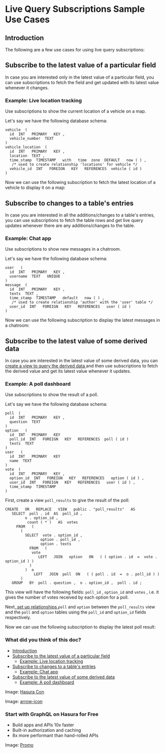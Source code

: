 # Live Query Subscriptions Sample Use Cases

## Introduction​

The following are a few use cases for using live query subscriptions:

## Subscribe to the latest value of a particular field​

In case you are interested only in the latest value of a particular field, you can use subscriptions to fetch the field
and get updated with its latest value whenever it changes.

### Example: Live location tracking​

Use subscriptions to show the current location of a vehicle on a map.

Let's say we have the following database schema:

```
vehicle  (
  id  INT   PRIMARY   KEY ,
  vehicle_number  TEXT
)
vehicle_location  (
  id  INT   PRIMARY   KEY ,
  location  TEXT ,
  time_stamp  TIMESTAMP   with   time  zone  DEFAULT   now ( ) ,
   /* used to create relationship 'locations' for vehicle */
  vehicle_id  INT   FOREIGN   KEY   REFERENCES  vehicle ( id )
)
```

Now we can use the following subscription to fetch the latest location of a vehicle to display it on a map:

## Subscribe to changes to a table's entries​

In case you are interested in all the additions/changes to a table's entries, you can use subscriptions to fetch the
table rows and get live query updates whenever there are any additions/changes to the table.

### Example: Chat app​

Use subscriptions to show new messages in a chatroom.

Let's say we have the following database schema:

```
user   (
  id  INT   PRIMARY   KEY ,
  username  TEXT   UNIQUE
)
message  (
  id  INT   PRIMARY   KEY ,
  texts  TEXT ,
  time_stamp  TIMESTAMP   default   now ( ) ,
   /* used to create relationship 'author' with the 'user' table */
  user_id  INT   FOREIGN   KEY   REFERENCES   user ( id )
)
```

Now we can use the following subscription to display the latest messages in a chatroom:

## Subscribe to the latest value of some derived data​

In case you are interested in the latest value of some derived data, you can[ create a view to query the derived data ](https://hasura.io/docs/latest/schema/postgres/views/)and then use subscriptions to fetch the derived
value and get its latest value whenever it updates.

### Example: A poll dashboard​

Use subscriptions to show the result of a poll.

Let's say we have the following database schema:

```
poll  (
  id  INT   PRIMARY   KEY ,
  question  TEXT
)
option   (
  id  INT   PRIMARY   KEY
  poll_id  INT   FOREIGN   KEY   REFERENCES  poll ( id )
  texts  TEXT
)
user   (
  id  INT   PRIMARY   KEY
  name  TEXT
)
vote  (
  id  INT   PRIMARY   KEY ,
  option_id  INT   FOREIGN   KEY   REFERENCES   option ( id ) ,
  user_id  INT   FOREIGN   KEY   REFERENCES   user ( id ) ,
  time_stamp  TIMESTAMP
)
```

First, create a view `poll_results` to give the result of the poll:

```
CREATE   OR   REPLACE   VIEW   public . "poll_results"   AS
   SELECT  poll . id  AS  poll_id ,
         o . option_id ,
          count ( * )   AS  votes
     FROM   (
       (
         SELECT  vote . option_id ,
                option . poll_id ,
                option . texts
           FROM   (
            vote
               LEFT   JOIN   option   ON   ( ( option . id  =  vote . option_id ) )
           )
         )  o
             LEFT   JOIN  poll  ON   ( ( poll . id  =  o . poll_id ) )
       )
   GROUP   BY  poll . question ,  o . option_id ,  poll . id ;
```

This view will have the following fields: `poll_id` , `option_id` and `votes` , i.e. it gives the number of votes received
by each option for a poll.

Next,[ set up relationships ](https://hasura.io/docs/latest/schema/postgres/table-relationships/index/) `poll` and `option` between the `poll_results` view and the `poll` and `option` tables using the `poll_id` and `option_id` fields respectively.

Now we can use the following subscription to display the latest poll result:

### What did you think of this doc?

- [ Introduction ](https://hasura.io/docs/latest/subscriptions/postgres/livequery/use-cases/#pg-subscribe-table/#introduction)
- [ Subscribe to the latest value of a particular field ](https://hasura.io/docs/latest/subscriptions/postgres/livequery/use-cases/#pg-subscribe-table/#pg-subscribe-field)
    - [ Example: Live location tracking ](https://hasura.io/docs/latest/subscriptions/postgres/livequery/use-cases/#pg-subscribe-table/#example-live-location-tracking)
- [ Subscribe to changes to a table's entries ](https://hasura.io/docs/latest/subscriptions/postgres/livequery/use-cases/#pg-subscribe-table/#pg-subscribe-table)
    - [ Example: Chat app ](https://hasura.io/docs/latest/subscriptions/postgres/livequery/use-cases/#pg-subscribe-table/#example-chat-app)
- [ Subscribe to the latest value of some derived data ](https://hasura.io/docs/latest/subscriptions/postgres/livequery/use-cases/#pg-subscribe-table/#pg-subscribe-derived)
    - [ Example: A poll dashboard ](https://hasura.io/docs/latest/subscriptions/postgres/livequery/use-cases/#pg-subscribe-table/#example-a-poll-dashboard)


Image: [ Hasura Con ](https://res.cloudinary.com/dh8fp23nd/image/upload/v1686154570/hasura-con-2023/has-con-light-date_r2a2ud.png)

Image: [ arrow-icon ](https://res.cloudinary.com/dh8fp23nd/image/upload/v1683723549/main-web/chevron-right_ldbi7d.png)

### Start with GraphQL on Hasura for Free

- Build apps and APIs 10x faster
- Built-in authorization and caching
- 8x more performant than hand-rolled APIs


Image: [ Promo ](https://hasura.io/docs/assets/images/hasura-free-ff60e409244e0ea12b5a3045d1a9096b.png)